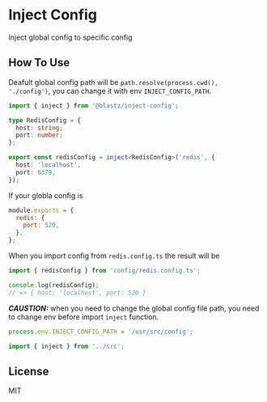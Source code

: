 # Inject Config

Inject global config to specific config

## How To Use

Deafult global config path will be `path.resolve(process.cwd(), './config')`, you can change it
with env `INJECT_CONFIG_PATH`.

```ts
import { inject } from '@blastz/inject-config';

type RedisConfig = {
  host: string;
  port: number;
};

export const redisConfig = inject<RedisConfig>('redis', {
  host: 'localhost',
  port: 6379,
});
```

If your globla config is

```js
module.exports = {
  redis: {
    port: 520,
  },
};
```

When you import config from `redis.config.ts` the result will be

```ts
import { redisConfig } from 'config/redis.config.ts';

console.log(redisConfig);
// => { host: 'localhost', port: 520 }
```

**_CAUSTION:_** when you need to change the global config file path, you need to change env before import `inject` function.

```ts
process.env.INJECT_CONFIG_PATH = '/usr/src/config';

import { inject } from '../src';
```

## License

MIT
